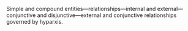 Simple and compound entities—relationships—internal and external—conjunctive and disjunctive—external and conjunctive relationships governed by hyparxis.

